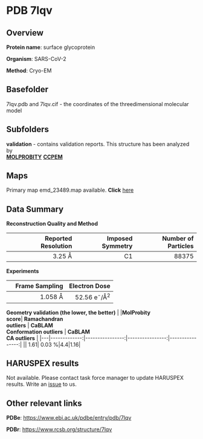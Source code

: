 # PDB 7lqv

## Overview

**Protein name**: surface glycoprotein

**Organism**: SARS-CoV-2

**Method**: Cryo-EM



## Basefolder

7lqv.pdb and 7lqv.cif - the coordinates of the threedimensional molecular model

## Subfolders





**validation** - contains validation reports. This structure has been analyzed by <br>  [**MOLPROBITY**](https://github.com/thorn-lab/coronavirus_structural_task_force/tree/master/pdb/surface_glycoprotein/SARS-CoV-2/7lqv/validation/molprobity)   [**CCPEM**](https://github.com/thorn-lab/coronavirus_structural_task_force/tree/master/pdb/surface_glycoprotein/SARS-CoV-2/7lqv/validation/ccpem-validation) 



## Maps

Primary map emd_23489.map available. **Click** [here](http://ftp.wwpdb.org/pub/emdb/structures/EMD-23489/map/) 

## Data Summary
**Reconstruction Quality and Method**

|   | Reported Resolution | Imposed Symmetry | Number of Particles |
|---|-------------:|----------------:|--------------:|
|   |3.25 Å|C1|88375|

**Experiments**

|   | Frame Sampling | Electron Dose |
|---|-------------:|----------------:|
|   |1.058 Å|52.56 e<sup>-</sup>/Å<sup>2</sup>|

**Geometry validation (the lower, the better)**
|   |**MolProbity<br>score**| **Ramachandran<br>outliers** | **CaBLAM<br>Conformation outliers** | **CaBLAM<br>CA outliers** |
|---|-------------:|----------------:|----------------:|----------------:|
||  1.61|  0.03 %|4.4|1.16|

## HARUSPEX results

Not available. Please contact task force manager to update HARUSPEX results. Write an [issue](https://github.com/thorn-lab/coronavirus_structural_task_force/issues) to us.

## Other relevant links 
**PDBe**:  https://www.ebi.ac.uk/pdbe/entry/pdb/7lqv
 
**PDBr**: https://www.rcsb.org/structure/7lqv 
